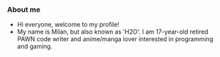 ### About me

<!--
**H2O-x/H2O-x** is a ✨ _special_ ✨ repository because its `README.md` (this file) appears on your GitHub profile.

Here are some ideas to get you started:

- 🔭 I’m currently working on ...
- 🌱 I’m currently learning ...
-->

- Hi everyone, welcome to my profile! 
- My name is Milan, but also known as 'H2O'. I am 17-year-old retired PAWN code writer and anime/manga lover interested in programming and gaming.
